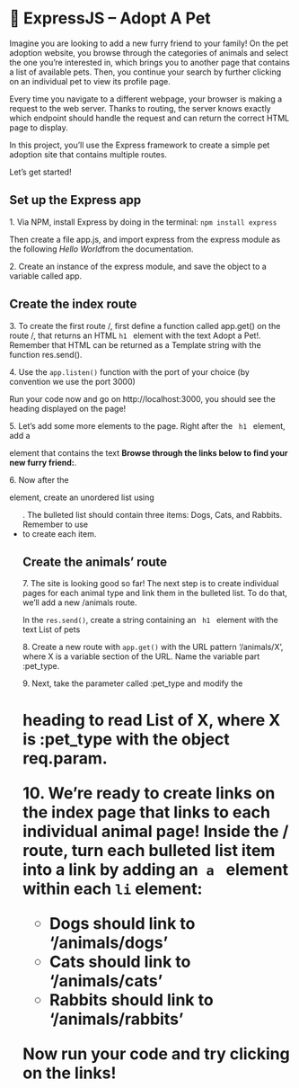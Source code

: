 # 🔨 ExpressJS – Adopt A Pet
<p>Imagine you are looking to add a new furry friend to your family! On the pet adoption website, you browse through the categories of animals and select the one you’re interested in, which brings you to another page that contains a list of available pets. Then, you continue your search by further clicking on an individual pet to view its profile page.</p> 
<p>Every time you navigate to a different webpage, your browser is making a request to the web server. Thanks to routing, the server knows exactly which endpoint should handle the request and can return the correct HTML page to display.</p>
<p>In this project, you’ll use the Express framework to create a simple pet adoption site that contains multiple routes.</p>
<p>Let’s get started!</p>

<h2>Set up the Express app</h2>
<p>1. Via NPM, install Express by doing in the terminal: <code>npm install express</code></p>
<p>Then create a file app.js, and import express from the express module as the following <i>Hello World</i>from the documentation.</p>
<p>2. Create an instance of the express module, and save the object to a variable called app.</p>
<h2>Create the index route</h2>
<p>3. To create the first route /, first define a function called app.get() on the route /, that returns an HTML <code>h1 </code> element with the text Adopt a Pet!. Remember that HTML can be returned as a Template string  with the function res.send().</p>
<p>4. Use the <code>app.listen()</code> function with the port of your choice (by convention we use the port 3000)</p>
<p>Run your code now and go on http://localhost:3000, you should see the heading displayed on the page!</p>
<p>5. Let’s add some more elements to the page. Right after the <code> h1 </code> element, add a <p> element that contains the text <b>Browse through the links below to find your new furry friend:</b>.</p>
<p>6. Now after the <p> element, create an unordered list using <ul>. The bulleted list should contain three items: Dogs, Cats, and Rabbits. Remember to use <li> to create each item.</p>
<h2>Create the animals’ route</h2>
<p>7. The site is looking good so far! The next step is to create individual pages for each animal type and link them in the bulleted list. To do that, we’ll add a new /animals route.</p>
<p>In the <code>res.send()</code>, create a string containing an <code> h1 </code> element with the text List of pets</p>
<p>8. Create a new route with <code>app.get()</code> with the URL pattern ‘/animals/X’, where X is a variable section of the URL. Name the variable part :pet_type.</p>
<p>9. Next, take the parameter called :pet_type and modify the <h1> heading to read List of X, where X is :pet_type with the object req.param.</p>
<p>10. We’re ready to create links on the index page that links to each individual animal page! Inside the / route, turn each bulleted list item into a link by adding an<code> a </code> element within each <code>li</code> element:</p>
<ul>
    <li>Dogs should link to ‘/animals/dogs’</li>
    <li>Cats should link to ‘/animals/cats’</li>
    <li>Rabbits should link to ‘/animals/rabbits’</li>
</ul>
<p>Now run your code and try clicking on the links!</p>
<p></p>
<p></p>
<p></p>
<p></p>
<p></p>